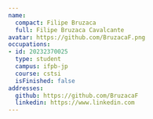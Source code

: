 ```yaml
---
name:
  compact: Filipe Bruzaca
  full: Filipe Bruzaca Cavalcante
avatar: https://github.com/BruzacaF.png
occupations:
- id: 20232370025
  type: student
  campus: ifpb-jp
  course: cstsi
  isFinished: false
addresses:
  github: https://github.com/BruzacaF
  linkedin: https://www.linkedin.com
---
```

